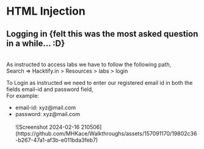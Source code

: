 # HTML Injection

<h2> Logging in {felt this was the most asked question in a while... :D}</h2> <br>
As instructed to access labs we have to follow the following path, <br>
Search => Hacktify.in > Resources > labs > login <br>

To Login as instructed we need to enter our registered email id in both the fields email-id and password field, <br>
For example: 
<ul> <li>email-id: xyz@mail.com</li>
<li>password: xyz@mail.com</li> <br>
![Screenshot 2024-02-16 210506](https://github.com/MHKace/Walkthroughs/assets/157091170/19802c36-b267-47a1-af3b-e011bda3feb7)
<br>


